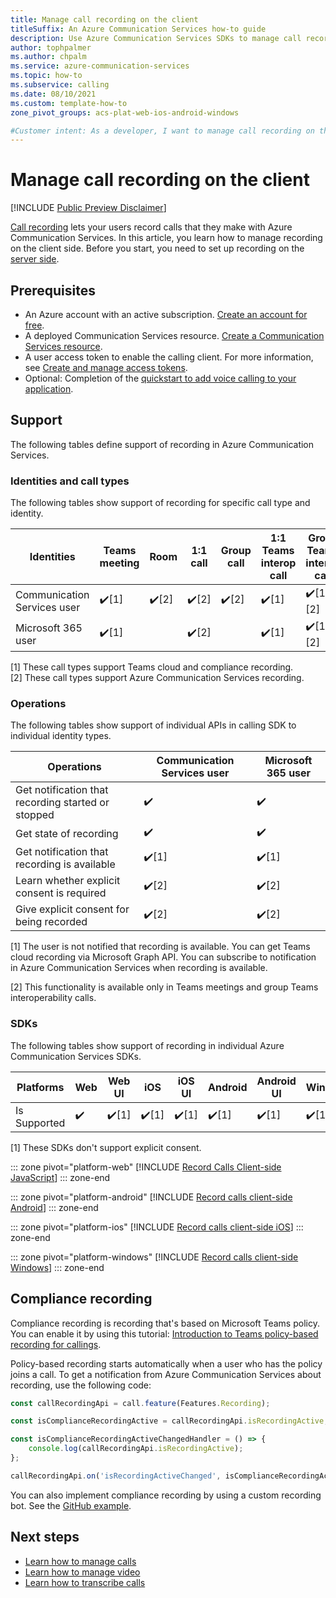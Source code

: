 ```yaml
---
title: Manage call recording on the client
titleSuffix: An Azure Communication Services how-to guide
description: Use Azure Communication Services SDKs to manage call recording on the client.
author: tophpalmer
ms.author: chpalm
ms.service: azure-communication-services
ms.topic: how-to
ms.subservice: calling 
ms.date: 08/10/2021
ms.custom: template-how-to
zone_pivot_groups: acs-plat-web-ios-android-windows

#Customer intent: As a developer, I want to manage call recording on the client so that my users can record calls.
---
```


# Manage call recording on the client

[!INCLUDE [Public Preview Disclaimer](../../includes/public-preview-include-document.md)]

[Call recording](../../concepts/voice-video-calling/call-recording.md) lets your users record calls that they make with Azure Communication Services. In this article, you learn how to manage recording on the client side. Before you start, you need to set up recording on the [server side](../../quickstarts/voice-video-calling/call-recording-sample.md).

## Prerequisites

- An Azure account with an active subscription. [Create an account for free](https://azure.microsoft.com/free/?WT.mc_id=A261C142F).
- A deployed Communication Services resource. [Create a Communication Services resource](../../quickstarts/create-communication-resource.md).
- A user access token to enable the calling client. For more information, see [Create and manage access tokens](../../quickstarts/identity/access-tokens.md).
- Optional: Completion of the [quickstart to add voice calling to your application](../../quickstarts/voice-video-calling/getting-started-with-calling.md).

## Support
The following tables define support of recording in Azure Communication Services.
 
### Identities and call types
The following tables show support of recording for specific call type and identity.

|Identities                   | Teams meeting | Room | 1:1 call | Group call | 1:1 Teams interop call | Group Teams interop call |
|-----------------------------|---------------|------|----------|------------|------------------------|--------------------------|
|Communication Services user	| ✔️[1] |✔️[2]| ✔️[2]|✔️[2]|✔️[1]|✔️[1][2]|
|Microsoft 365 user	          | ✔️[1] || ✔️[2]||✔️[1]|✔️[1][2]|

[1] These call types support Teams cloud and compliance recording.  
[2] These call types support Azure Communication Services recording.
 
### Operations
The following tables show support of individual APIs in calling SDK to individual identity types.

|Operations                   | Communication Services user | Microsoft 365 user |
|-----------------------------|------------------------------|-------------------|
|Get notification that recording started or stopped	| ✔️	| ✔️  |  		
|Get state of recording                | ✔️	| ✔️  | 
|Get notification that recording is available              | ✔️[1]	| ✔️[1] |
|Learn whether explicit consent is required | ✔️[2]	| ✔️[2]  |
|Give explicit consent for being recorded | ✔️[2]	| ✔️[2]  |

[1] The user is not notified that recording is available. You can get Teams cloud recording via Microsoft Graph API. You can subscribe to notification in Azure Communication Services when recording is available.  
  
[2] This functionality is available only in Teams meetings and group Teams interoperability calls.
 
### SDKs
The following tables show support of recording in individual Azure Communication Services SDKs.

|Platforms   | Web | Web UI | iOS | iOS UI | Android | Android UI | Windows |
|-------------|-----|--------|-----|--------|---------|------------|---------|
|Is Supported | ✔️  |  ✔️[1]| ✔️[1] | ✔️[1]| ✔️[1]| ✔️[1]|  ✔️[1]    |	

[1] These SDKs don't support explicit consent.

::: zone pivot="platform-web"
[!INCLUDE [Record Calls Client-side JavaScript](./includes/record-calls/record-calls-web.md)]
::: zone-end

::: zone pivot="platform-android"
[!INCLUDE [Record calls client-side Android](./includes/record-calls/record-calls-android.md)]
::: zone-end

::: zone pivot="platform-ios"
[!INCLUDE [Record calls client-side iOS](./includes/record-calls/record-calls-ios.md)]
::: zone-end

::: zone pivot="platform-windows"
[!INCLUDE [Record calls client-side Windows](./includes/record-calls/record-calls-windows.md)]
::: zone-end

## Compliance recording

Compliance recording is recording that's based on Microsoft Teams policy. You can enable it by using this tutorial: [Introduction to Teams policy-based recording for callings](/microsoftteams/teams-recording-policy).

Policy-based recording starts automatically when a user who has the policy joins a call. To get a notification from Azure Communication Services about recording, use the following code:

```js
const callRecordingApi = call.feature(Features.Recording);

const isComplianceRecordingActive = callRecordingApi.isRecordingActive;

const isComplianceRecordingActiveChangedHandler = () => {
    console.log(callRecordingApi.isRecordingActive);
};

callRecordingApi.on('isRecordingActiveChanged', isComplianceRecordingActiveChangedHandler);
```

You can also implement compliance recording by using a custom recording bot. See the [GitHub example](https://github.com/microsoftgraph/microsoft-graph-comms-samples/tree/a3943bafd73ce0df780c0e1ac3428e3de13a101f/Samples/BetaSamples/LocalMediaSamples/ComplianceRecordingBot).

## Next steps

- [Learn how to manage calls](./manage-calls.md)
- [Learn how to manage video](./manage-video.md)
- [Learn how to transcribe calls](./call-transcription.md)

